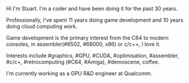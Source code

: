 Hi I'm Stuart. 
I'm a coder and have been doing it for the past 30 years. 

Professionally, I've spent 11 years doing game development and 10 years doing cloud computing work. 

Game development is the primary interest from the C64 to modern consoles, in assembler(#6502, #68000, x86) or c/c++, I love it. 

Interests include #graphics, #GPU, #CUDA, #optimisation, #assembler, #c/c+, #retrocomputing (#C64, #Amiga), #demoscene, coffee. 

I'm currently working as a GPU R&D engineer at Qualcomm.
